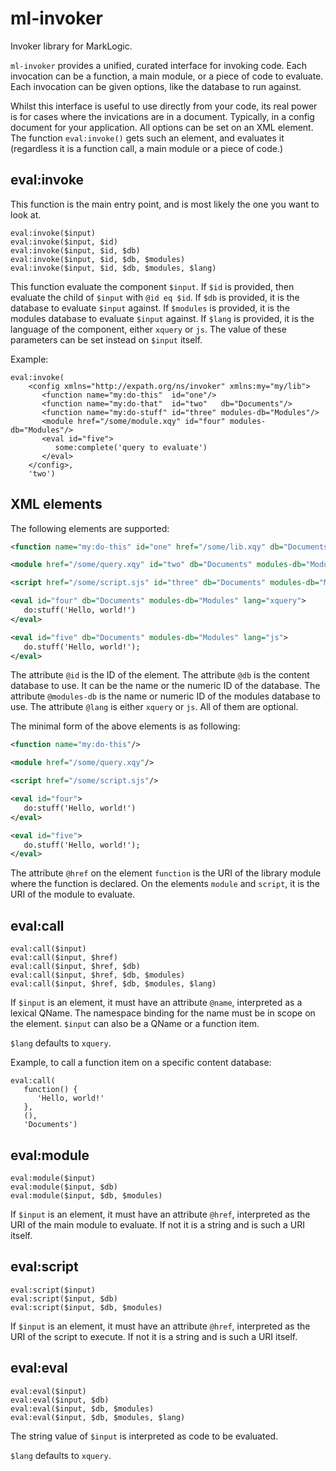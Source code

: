 # ml-invoker

Invoker library for MarkLogic.

`ml-invoker` provides a unified, curated interface for invoking code.
Each invocation can be a function, a main module, or a piece of code
to evaluate.  Each invocation can be given options, like the database
to run against.

Whilst this interface is useful to use directly from your code, its
real power is for cases where the invications are in a document.
Typically, in a config document for your application.  All options can
be set on an XML element.  The function `eval:invoke()` gets such an
element, and evaluates it (regardless it is a function call, a main
module or a piece of code.)

## eval:invoke

This function is the main entry point, and is most likely the one you
want to look at.

```xquery
eval:invoke($input)
eval:invoke($input, $id)
eval:invoke($input, $id, $db)
eval:invoke($input, $id, $db, $modules)
eval:invoke($input, $id, $db, $modules, $lang)
```

This function evaluate the component `$input`.  If `$id` is provided,
then evaluate the child of `$input` with `@id eq $id`.  If `$db` is
provided, it is the database to evaluate `$input` against.  If
`$modules` is provided, it is the modules database to evaluate `$input`
against.  If `$lang` is provided, it is the language of the component,
either `xquery` or `js`.  The value of these parameters can be set
instead on `$input` itself.

Example:

```xquery
eval:invoke(
    <config xmlns="http://expath.org/ns/invoker" xmlns:my="my/lib">
       <function name="my:do-this"  id="one"/>
       <function name="my:do-that"  id="two"   db="Documents"/>
       <function name="my:do-stuff" id="three" modules-db="Modules"/>
       <module href="/some/module.xqy" id="four" modules-db="Modules"/>
       <eval id="five">
          some:complete('query to evaluate')
       </eval>
    </config>,
    'two')
```

## XML elements

The following elements are supported:

```xml
<function name="my:do-this" id="one" href="/some/lib.xqy" db="Documents" modules-db="Modules" lang="xquery"/>

<module href="/some/query.xqy" id="two" db="Documents" modules-db="Modules"/>

<script href="/some/script.sjs" id="three" db="Documents" modules-db="Modules"/>

<eval id="four" db="Documents" modules-db="Modules" lang="xquery">
   do:stuff('Hello, world!')
</eval>

<eval id="five" db="Documents" modules-db="Modules" lang="js">
   do.stuff('Hello, world!');
</eval>
```

The attribute `@id` is the ID of the element.  The attribute `@db` is
the content database to use.  It can be the name or the numeric ID of
the database.  The attribute `@modules-db` is the name or numeric ID
of the modules database to use.  The attribute `@lang` is either
`xquery` or `js`.  All of them are optional.

The minimal form of the above elements is as following:

```xml
<function name="my:do-this"/>

<module href="/some/query.xqy"/>

<script href="/some/script.sjs"/>

<eval id="four">
   do:stuff('Hello, world!')
</eval>

<eval id="five">
   do.stuff('Hello, world!');
</eval>
```

The attribute `@href` on the element `function` is the URI of the
library module where the function is declared.  On the elements
`module` and `script`, it is the URI of the module to evaluate.

## eval:call

```xquery
eval:call($input)
eval:call($input, $href)
eval:call($input, $href, $db)
eval:call($input, $href, $db, $modules)
eval:call($input, $href, $db, $modules, $lang)
```

If `$input` is an element, it must have an attribute `@name`,
interpreted as a lexical QName.  The namespace binding for the name
must be in scope on the element.  `$input` can also be a QName or a
function item.

`$lang` defaults to `xquery`.

Example, to call a function item on a specific content database:

```xquery
eval:call(
   function() {
      'Hello, world!'
   },
   (),
   'Documents')
```

## eval:module

```xquery
eval:module($input)
eval:module($input, $db)
eval:module($input, $db, $modules)
```

If `$input` is an element, it must have an attribute `@href`,
interpreted as the URI of the main module to evaluate.  If not it is a
string and is such a URI itself.

## eval:script

```xquery
eval:script($input)
eval:script($input, $db)
eval:script($input, $db, $modules)
```

If `$input` is an element, it must have an attribute `@href`,
interpreted as the URI of the script to execute.  If not it is a
string and is such a URI itself.

## eval:eval

```xquery
eval:eval($input)
eval:eval($input, $db)
eval:eval($input, $db, $modules)
eval:eval($input, $db, $modules, $lang)
```

The string value of `$input` is interpreted as code to be evaluated.

`$lang` defaults to `xquery`.
